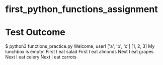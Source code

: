 # first_python_functions_assignment

# Test Outcome

$ python3 functions_practice.py
Welcome, user!
['a', 'b', 'c']
[1, 2, 3]
My lunchbox is empty!
First I eat salad
First I eat almonds
Next I eat grapes
Next I eat celery
Next I eat carrots
